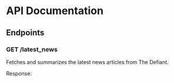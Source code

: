 # API Documentation

## Endpoints

### GET /latest_news

Fetches and summarizes the latest news articles from The Defiant.

Response: